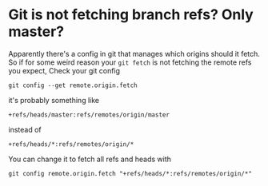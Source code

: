 # Git is not fetching branch refs? Only master?

Apparently there's a config in git that manages which origins should it fetch. 
So if for some weird reason your `git fetch` is not fetching the remote refs you expect,
Check your git config
```
git config --get remote.origin.fetch
```

it's probably something like 
```
+refs/heads/master:refs/remotes/origin/master
```

instead of 
```
+refs/heads/*:refs/remotes/origin/*
````

You can change it to fetch all refs and heads with
```
git config remote.origin.fetch "+refs/heads/*:refs/remotes/origin/*"
```
